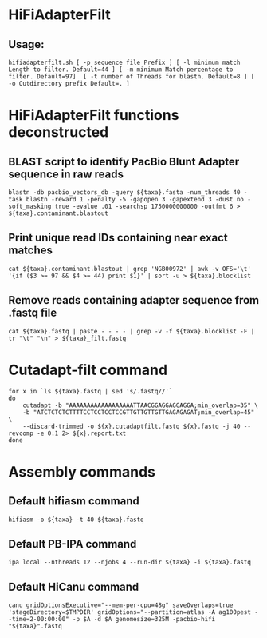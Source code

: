 # HiFiAdapterFilt 

## Usage:

```
hifiadapterfilt.sh [ -p sequence file Prefix ] [ -l minimum match Length to filter. Default=44 ] [ -m minimum Match percentage to filter. Default=97]  [ -t number of Threads for blastn. Default=8 ] [ -o Outdirectory prefix Default=. ]
```

# HiFiAdapterFilt functions deconstructed

## BLAST script to identify PacBio Blunt Adapter sequence in raw reads

```
blastn -db pacbio_vectors_db -query ${taxa}.fasta -num_threads 40 -task blastn -reward 1 -penalty -5 -gapopen 3 -gapextend 3 -dust no -soft_masking true -evalue .01 -searchsp 1750000000000 -outfmt 6 > ${taxa}.contaminant.blastout
```

## Print unique read IDs containing near exact matches

```
cat ${taxa}.contaminant.blastout | grep 'NGB00972' | awk -v OFS='\t' '{if ($3 >= 97 && $4 >= 44) print $1}' | sort -u > ${taxa}.blocklist
```

## Remove reads containing adapter sequence from .fastq file

```
cat ${taxa}.fastq | paste - - - - | grep -v -f ${taxa}.blocklist -F | tr "\t" "\n" > ${taxa}_filt.fastq
```

# Cutadapt-filt command 

```
for x in `ls ${taxa}.fastq | sed 's/.fastq//'`
do
    cutadapt -b "AAAAAAAAAAAAAAAAAATTAACGGAGGAGGAGGA;min_overlap=35" \
    -b "ATCTCTCTCTTTTCCTCCTCCTCCGTTGTTGTTGTTGAGAGAGAT;min_overlap=45" \
    --discard-trimmed -o ${x}.cutadaptfilt.fastq ${x}.fastq -j 40 --revcomp -e 0.1 2> ${x}.report.txt
done
```

# Assembly commands

## Default hifiasm command 

```
hifiasm -o ${taxa} -t 40 ${taxa}.fastq
```

## Default PB-IPA command 

```
ipa local --nthreads 12 --njobs 4 --run-dir ${taxa} -i ${taxa}.fastq
```

## Default HiCanu command

```
canu gridOptionsExecutive="--mem-per-cpu=48g" saveOverlaps=true 'stageDirectory=$TMPDIR' gridOptions="--partition=atlas -A ag100pest --time=2-00:00:00" -p $A -d $A genomesize=325M -pacbio-hifi "${taxa}".fastq
```
